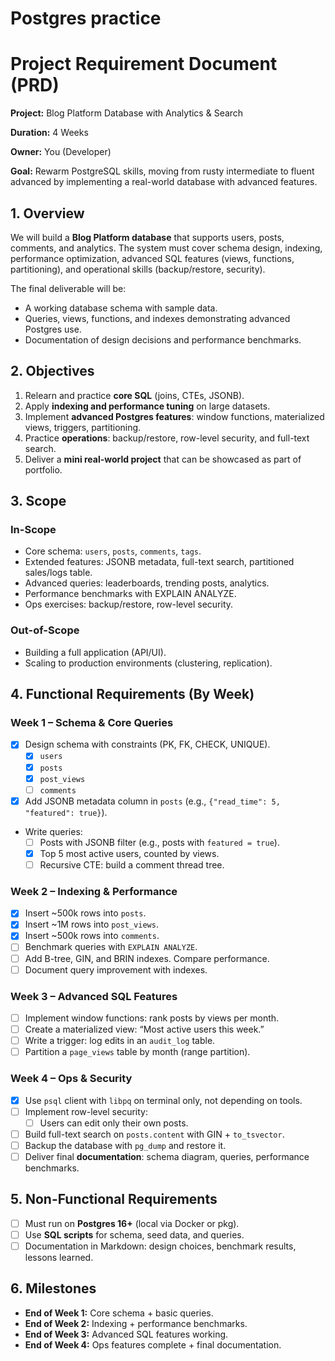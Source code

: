 # Postgres practice

# **Project Requirement Document (PRD)**

**Project:** Blog Platform Database with Analytics & Search

**Duration:** 4 Weeks

**Owner:** You (Developer)

**Goal:** Rewarm PostgreSQL skills, moving from rusty intermediate to fluent advanced by implementing a real-world database with advanced features.

## 1. **Overview**

We will build a **Blog Platform database** that supports users, posts, comments, and analytics. The system must cover schema design, indexing, performance optimization, advanced SQL features (views, functions, partitioning), and operational skills (backup/restore, security).

The final deliverable will be:

- A working database schema with sample data.
- Queries, views, functions, and indexes demonstrating advanced Postgres use.
- Documentation of design decisions and performance benchmarks.

## 2. **Objectives**

1. Relearn and practice **core SQL** (joins, CTEs, JSONB).
2. Apply **indexing and performance tuning** on large datasets.
3. Implement **advanced Postgres features**: window functions, materialized views, triggers, partitioning.
4. Practice **operations**: backup/restore, row-level security, and full-text search.
5. Deliver a **mini real-world project** that can be showcased as part of portfolio.

## 3. **Scope**

### In-Scope

- Core schema: `users`, `posts`, `comments`, `tags`.
- Extended features: JSONB metadata, full-text search, partitioned sales/logs table.
- Advanced queries: leaderboards, trending posts, analytics.
- Performance benchmarks with EXPLAIN ANALYZE.
- Ops exercises: backup/restore, row-level security.

### Out-of-Scope

- Building a full application (API/UI).
- Scaling to production environments (clustering, replication).

## 4. **Functional Requirements (By Week)**

### **Week 1 – Schema & Core Queries**

- [x] Design schema with constraints (PK, FK, CHECK, UNIQUE).
  - [x] `users`
  - [x] `posts`
  - [x] `post_views`
  - [ ] `comments`
- [x] Add JSONB metadata column in `posts` (e.g., `{"read_time": 5, "featured": true}`).
- Write queries:
  - [ ] Posts with JSONB filter (e.g., posts with `featured = true`).
  - [x] Top 5 most active users, counted by views.
  - [ ] Recursive CTE: build a comment thread tree.

### **Week 2 – Indexing & Performance**

- [x] Insert ~500k rows into `posts`.
- [x] Insert ~1M rows into `post_views`.
- [x] Insert ~500k rows into `comments`.
- [ ] Benchmark queries with `EXPLAIN ANALYZE`.
- [ ] Add B-tree, GIN, and BRIN indexes. Compare performance.
- [ ] Document query improvement with indexes.

### **Week 3 – Advanced SQL Features**

- [ ] Implement window functions: rank posts by views per month.
- [ ] Create a materialized view: “Most active users this week.”
- [ ] Write a trigger: log edits in an `audit_log` table.
- [ ] Partition a `page_views` table by month (range partition).

### **Week 4 – Ops & Security**

- [x] Use `psql` client with `libpq` on terminal only, not depending on tools.
- [ ] Implement row-level security:
  - [ ] Users can edit only their own posts.
- [ ] Build full-text search on `posts.content` with GIN + `to_tsvector`.
- [ ] Backup the database with `pg_dump` and restore it.
- [ ] Deliver final **documentation**: schema diagram, queries, performance benchmarks.

## 5. **Non-Functional Requirements**

- [ ] Must run on **Postgres 16+** (local via Docker or pkg).
- [ ] Use **SQL scripts** for schema, seed data, and queries.
- [ ] Documentation in Markdown: design choices, benchmark results, lessons learned.

## 6. **Milestones**

- **End of Week 1:** Core schema + basic queries.
- **End of Week 2:** Indexing + performance benchmarks.
- **End of Week 3:** Advanced SQL features working.
- **End of Week 4:** Ops features complete + final documentation.
